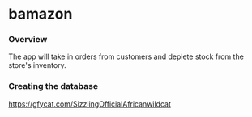 # bamazon

### Overview
The app will take in orders from customers and deplete stock from the store's inventory.

### Creating the database
https://gfycat.com/SizzlingOfficialAfricanwildcat